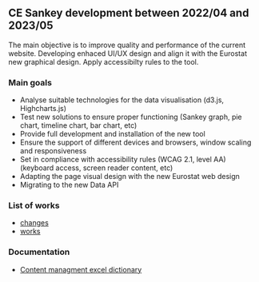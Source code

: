 
## CE Sankey development between 2022/04 and 2023/05
The main objective is to improve quality and performance of the current website. Developing enhaced UI/UX design and align it with the Eurostat new graphical design. Apply accessibilty rules to the tool.

### Main goals
* Analyse suitable technologies for the data visualisation (d3.js, Highcharts.js)
* Test new solutions to ensure proper functioning (Sankey graph, pie chart, timeline chart, bar chart, etc)
* Provide full development and installation of the new tool
* Ensure the support of different devices and browsers, window scaling and responsiveness
* Set in compliance with accessibility rules (WCAG 2.1, level AA) (keyboard access, screen reader content, etc)
* Adapting the page visual design with the new Eurostat web design
* Migrating to the new Data API

### List of works
* [changes](v3.changes.md)
* [works](v3.works.md)

### Documentation
* [Content managment excel dictionary](v3.excelInfo.md)
